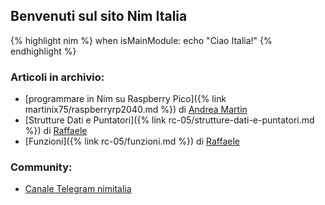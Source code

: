 ---
---

## Benvenuti sul sito Nim Italia

{% highlight nim %}
when isMainModule:
   echo "Ciao Italia!"
{% endhighlight %}

### Articoli in archivio: ###

- [programmare in Nim su Raspberry Pico]({% link martinix75/raspberryrp2040.md %}) di [Andrea Martin](https://sites.google.com/view/martinix/home)
- [Strutture Dati e Puntatori]({% link rc-05/strutture-dati-e-puntatori.md %}) di
[Raffaele](https://rc-05.github.io)
- [Funzioni]({% link rc-05/funzioni.md %}) di [Raffaele](https://rc-05.github.io)

### Community: ###
- [Canale Telegram nimitalia](https://t.me/nimitalia)
